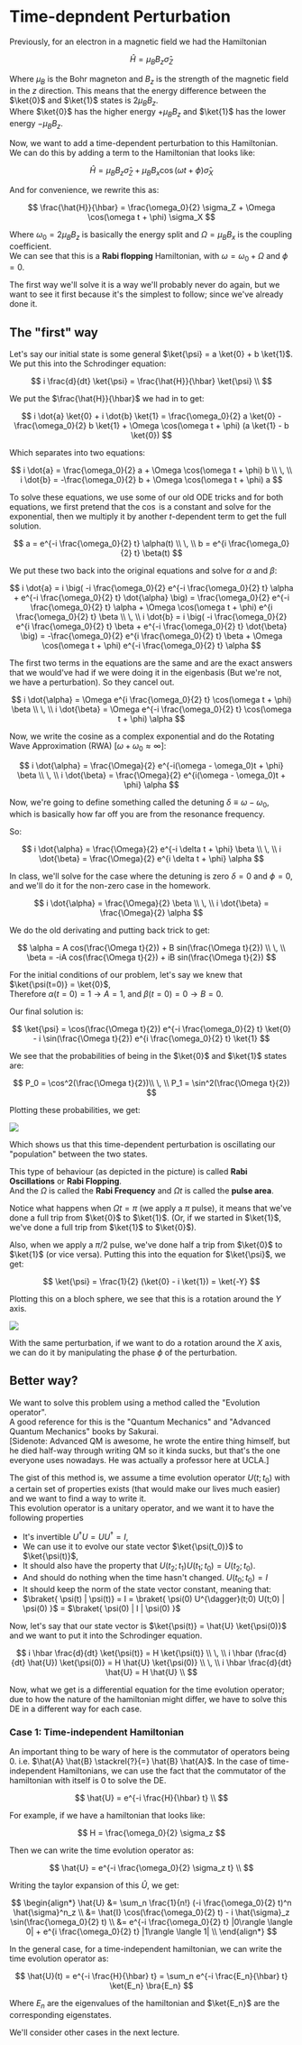 # Time-depndent Perturbation

Previously, for an electron in a magnetic field we had the Hamiltonian

$$
\hat{H} = \mu_B B_z \hat{\sigma}_Z
$$

Where $\mu_B$ is the Bohr magneton and $B_z$ is the strength of the magnetic field in the $z$ direction. This means that the energy difference between the $\ket{0}$ and $\ket{1}$ states is $2 \mu_B B_z$. \
Where $\ket{0}$ has the higher energy $+\mu_B B_z$ and $\ket{1}$ has the lower energy $-\mu_B B_z$.

Now, we want to add a time-dependent perturbation to this Hamiltonian. \
We can do this by adding a term to the Hamiltonian that looks like:

$$
\hat{H} = \mu_B B_z \hat{\sigma}_Z + \mu_B B_x \cos(\omega t + \phi) \hat{\sigma}_X
$$

And for convenience, we rewrite this as:

$$
\frac{\hat{H}}{\hbar} = \frac{\omega_0}{2} \sigma_Z + \Omega \cos(\omega t + \phi) \sigma_X
$$

Where $\omega_0 = 2\mu_B B_z$ is basically the energy split and $\Omega = \mu_B B_x$ is the coupling coefficient. \
We can see that this is a **Rabi flopping** Hamiltonian, with $\omega = \omega_0 + \Omega$ and $\phi = 0$.

The first way we'll solve it is a way we'll probably never do again, but we want to see it first because it's the simplest to follow; since we've already done it.

## The "first" way

Let's say our initial state is some general $\ket{\psi} = a \ket{0} + b \ket{1}$. \
We put this into the Schrodinger equation:

$$
i \frac{d}{dt} \ket{\psi} = \frac{\hat{H}}{\hbar} \ket{\psi} \\
$$

We put the $\frac{\hat{H}}{\hbar}$ we had in to get:

$$
i \dot{a} \ket{0} + i \dot{b} \ket{1} = \frac{\omega_0}{2} a \ket{0} - \frac{\omega_0}{2} b \ket{1} + \Omega \cos(\omega t + \phi) (a \ket{1} - b \ket{0})
$$

Which separates into two equations:

$$
i \dot{a} = \frac{\omega_0}{2} a + \Omega \cos(\omega t + \phi) b \\
\, \\
i \dot{b} = -\frac{\omega_0}{2} b + \Omega \cos(\omega t + \phi) a
$$

To solve these equations, we use some of our old ODE tricks and for both equations, we first pretend that the $\cos$ is a constant and solve for the exponential, then we multiply it by another $t$-dependent term to get the full solution.

$$
a = e^{-i \frac{\omega_0}{2} t} \alpha(t) \\
\, \\
b = e^{i \frac{\omega_0}{2} t} \beta(t)
$$

We put these two back into the original equations and solve for $\alpha$ and $\beta$:

$$
i \dot{a} = i \big( -i \frac{\omega_0}{2} e^{-i \frac{\omega_0}{2} t} \alpha + e^{-i \frac{\omega_0}{2} t} \dot{\alpha} \big) = \frac{\omega_0}{2} e^{-i \frac{\omega_0}{2} t} \alpha + \Omega \cos(\omega t + \phi) e^{i \frac{\omega_0}{2} t} \beta \\
\, \\
i \dot{b} = i \big( -i \frac{\omega_0}{2} e^{i \frac{\omega_0}{2} t} \beta + e^{-i \frac{\omega_0}{2} t} \dot{\beta} \big) = -\frac{\omega_0}{2} e^{i \frac{\omega_0}{2} t} \beta + \Omega \cos(\omega t + \phi) e^{-i \frac{\omega_0}{2} t} \alpha
$$

The first two terms in the equations are the same and are the exact answers that we would've had if we were doing it in the eigenbasis (But we're not, we have a perturbation). So they cancel out.

$$
i \dot{\alpha} = \Omega e^{i \frac{\omega_0}{2} t}  \cos(\omega t + \phi) \beta \\
\, \\
i \dot{\beta} = \Omega e^{-i \frac{\omega_0}{2} t}  \cos(\omega t + \phi) \alpha
$$

Now, we write the cosine as a complex exponential and do the Rotating Wave Approximation (RWA) [$\omega + \omega_0 \approx \infty$]:

$$
i \dot{\alpha} = \frac{\Omega}{2} e^{-i(\omega - \omega_0)t + \phi} \beta \\
\, \\
i \dot{\beta} = \frac{\Omega}{2} e^{i(\omega - \omega_0)t + \phi} \alpha
$$ 

Now, we're going to define something called the detuning $\delta \equiv \omega - \omega_0$, which is basically how far off you are from the resonance frequency.

So:

$$
i \dot{\alpha} = \frac{\Omega}{2} e^{-i \delta t + \phi} \beta \\
\, \\
i \dot{\beta} = \frac{\Omega}{2} e^{i \delta t + \phi} \alpha
$$ 

In class, we'll solve for the case where the detuning is zero $\delta = 0$ and $\phi = 0$, and we'll do it for the non-zero case in the homework.

$$
i \dot{\alpha} = \frac{\Omega}{2} \beta \\
\, \\
i \dot{\beta} = \frac{\Omega}{2} \alpha
$$

We do the old derivating and putting back trick to get:

$$
\alpha = A cos(\frac{\Omega t}{2}) + B sin(\frac{\Omega t}{2}) \\
\, \\
\beta = -iA cos(\frac{\Omega t}{2}) + iB sin(\frac{\Omega t}{2})
$$

For the initial conditions of our problem, let's say we knew that $\ket{\psi(t=0)} = \ket{0}$, \
Therefore $\alpha(t=0) = 1 \rightarrow A = 1$, and $\beta(t=0) = 0 \rightarrow B = 0$. 

Our final solution is:

$$
\ket{\psi} = \cos(\frac{\Omega t}{2}) e^{-i \frac{\omega_0}{2} t} \ket{0} - i \sin(\frac{\Omega t}{2}) e^{i \frac{\omega_0}{2} t} \ket{1}  
$$

We see that the probabilities of being in the $\ket{0}$ and $\ket{1}$ states are:

$$
P_0 = \cos^2(\frac{\Omega t}{2})\\
\, \\
P_1 = \sin^2(\frac{\Omega t}{2})
$$

Plotting these probabilities, we get:

![](.graphics/2022-11-29-21-58-59.png)

Which shows us that this time-dependent perturbation is oscillating our "population" between the two states.

This type of behaviour (as depicted in the picture) is called **Rabi Oscillations** or **Rabi Flopping**. \
And the $\Omega$ is called the **Rabi Frequency** and $\Omega t$ is called the **pulse area**. 

Notice what happens when $\Omega t = \pi$ (we apply  a $\pi$ pulse), it means that we've done a full trip from $\ket{0}$ to $\ket{1}$. (Or, if we started in $\ket{1}$, we've done a full trip from $\ket{1}$ to $\ket{0}$).

Also, when we apply a $\pi/2$ pulse, we've done half a trip from $\ket{0}$ to $\ket{1}$ (or vice versa). Putting this into the equation for $\ket{\psi}$, we get:

$$
\ket{\psi} = \frac{1}{2} (\ket{0} - i \ket{1}) = \ket{-Y}
$$

Plotting this on a bloch sphere, we see that this is a rotation around the $Y$ axis.

![](.graphics/2022-11-29-22-14-22.png)

With the same perturbation, if we want to do a rotation around the $X$ axis, we can do it by manipulating the phase $\phi$ of the perturbation. 

## Better way? 

We want to solve this problem using a method called the "Evolution operator". \
A good reference for this is the "Quantum Mechanics" and "Advanced Quantum Mechanics" books by Sakurai. \
[Sidenote: Advanced QM is awesome, he wrote the entire thing himself, but he died half-way through writing QM so it kinda sucks, but that's the one everyone uses nowadays. He was actually a professor here at UCLA.]

The gist of this method is, we assume a time evolution operator $U(t;t_0)$ with a certain set of properties exists (that would make our lives much easier) and we want to find a way to write it. \
This evolution operator is a unitary operator, and we want it to have the following properties 
- It's invertible $U^{\dagger} U = U U^{\dagger} = I$,
- We can use it to evolve our state vector $\ket{\psi(t_0)}$ to $\ket{\psi(t)}$,
- It should also have the property that $U(t_2;t_1)U(t_1;t_0) = U(t_2;t_0)$.
- And should do nothing when the time hasn't changed.  $U(t_0; t_0) = I$
- It should keep the norm of the state vector constant, meaning that:
- $\braket{ \psi(t) | \psi(t)} = I = \braket{ \psi(0) U^{\dagger}(t;0) U(t;0) | \psi(0) }$ = $\braket{ \psi(0) | I | \psi(0) }$

Now, let's say that our state vector is $\ket{\psi(t)} = \hat{U} \ket{\psi(0)}$ and we want to put it into the Schrodinger equation.

$$
i \hbar \frac{d}{dt} \ket{\psi(t)} = H \ket{\psi(t)} \\
\, \\
i \hbar (\frac{d}{dt} \hat{U}) \ket{\psi(0)} = H \hat{U} \ket{\psi(0)} \\
\, \\
i \hbar \frac{d}{dt} \hat{U} = H \hat{U} \\
$$

Now, what we get is a differential equation for the time evolution operator; due to how the nature of the hamiltonian might differ, we have to solve this DE in a different way for each case. 

### Case 1: Time-independent Hamiltonian

An important thing to be wary of here is the commutator of operators being $0$. i.e. $\hat{A} \hat{B} \stackrel{?}{=} \hat{B} \hat{A}$. In the case of time-independent Hamiltonians, we can use the fact that the commutator of the hamiltonian with itself is $0$ to solve the DE. 

$$
\hat{U} = e^{-i \frac{H}{\hbar} t} \\
$$

For example, if we have a hamiltonian that looks like:

$$
H = \frac{\omega_0}{2} \sigma_z
$$

Then we can write the time evolution operator as:

$$
\hat{U} = e^{-i \frac{\omega_0}{2} \sigma_z t} \\
$$

Writing the taylor expansion of this $\hat{U}$, we get:

$$
\begin{align*}
\hat{U} &= \sum_n \frac{1}{n!} (-i \frac{\omega_0}{2} t)^n \hat{\sigma}^n_z \\
&= \hat{I} \cos(\frac{\omega_0}{2} t) - i \hat{\sigma}_z \sin(\frac{\omega_0}{2} t) \\
&= e^{-i \frac{\omega_0}{2} t} |0\rangle \langle 0| + e^{i \frac{\omega_0}{2} t} |1\rangle \langle 1| \\
\end{align*}
$$

In the general case, for a time-independent hamiltonian, we can write the time evolution operator as:

$$
\hat{U}(t) = e^{-i \frac{H}{\hbar} t} = \sum_n e^{-i \frac{E_n}{\hbar} t} \ket{E_n} \bra{E_n}
$$

Where $E_n$ are the eigenvalues of the hamiltonian and $\ket{E_n}$ are the corresponding eigenstates.


We'll consider other cases in the next lecture.